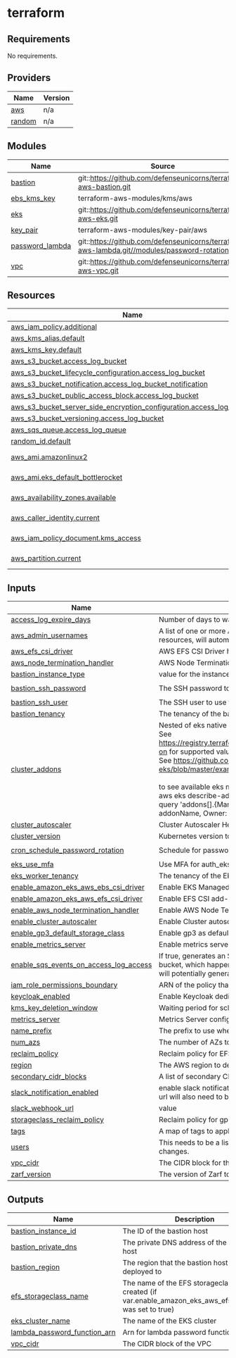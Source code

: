 # terraform

<!-- BEGINNING OF PRE-COMMIT-TERRAFORM DOCS HOOK -->
## Requirements

No requirements.

## Providers

| Name | Version |
|------|---------|
| <a name="provider_aws"></a> [aws](#provider\_aws) | n/a |
| <a name="provider_random"></a> [random](#provider\_random) | n/a |

## Modules

| Name | Source | Version |
|------|--------|---------|
| <a name="module_bastion"></a> [bastion](#module\_bastion) | git::https://github.com/defenseunicorns/terraform-aws-bastion.git | v0.0.11 |
| <a name="module_ebs_kms_key"></a> [ebs\_kms\_key](#module\_ebs\_kms\_key) | terraform-aws-modules/kms/aws | ~> 2.0 |
| <a name="module_eks"></a> [eks](#module\_eks) | git::https://github.com/defenseunicorns/terraform-aws-eks.git | v0.0.13 |
| <a name="module_key_pair"></a> [key\_pair](#module\_key\_pair) | terraform-aws-modules/key-pair/aws | ~> 2.0 |
| <a name="module_password_lambda"></a> [password\_lambda](#module\_password\_lambda) | git::https://github.com/defenseunicorns/terraform-aws-lambda.git//modules/password-rotation | v0.0.3 |
| <a name="module_vpc"></a> [vpc](#module\_vpc) | git::https://github.com/defenseunicorns/terraform-aws-vpc.git | v0.1.5 |

## Resources

| Name | Type |
|------|------|
| [aws_iam_policy.additional](https://registry.terraform.io/providers/hashicorp/aws/latest/docs/resources/iam_policy) | resource |
| [aws_kms_alias.default](https://registry.terraform.io/providers/hashicorp/aws/latest/docs/resources/kms_alias) | resource |
| [aws_kms_key.default](https://registry.terraform.io/providers/hashicorp/aws/latest/docs/resources/kms_key) | resource |
| [aws_s3_bucket.access_log_bucket](https://registry.terraform.io/providers/hashicorp/aws/latest/docs/resources/s3_bucket) | resource |
| [aws_s3_bucket_lifecycle_configuration.access_log_bucket](https://registry.terraform.io/providers/hashicorp/aws/latest/docs/resources/s3_bucket_lifecycle_configuration) | resource |
| [aws_s3_bucket_notification.access_log_bucket_notification](https://registry.terraform.io/providers/hashicorp/aws/latest/docs/resources/s3_bucket_notification) | resource |
| [aws_s3_bucket_public_access_block.access_log_bucket](https://registry.terraform.io/providers/hashicorp/aws/latest/docs/resources/s3_bucket_public_access_block) | resource |
| [aws_s3_bucket_server_side_encryption_configuration.access_log_bucket](https://registry.terraform.io/providers/hashicorp/aws/latest/docs/resources/s3_bucket_server_side_encryption_configuration) | resource |
| [aws_s3_bucket_versioning.access_log_bucket](https://registry.terraform.io/providers/hashicorp/aws/latest/docs/resources/s3_bucket_versioning) | resource |
| [aws_sqs_queue.access_log_queue](https://registry.terraform.io/providers/hashicorp/aws/latest/docs/resources/sqs_queue) | resource |
| [random_id.default](https://registry.terraform.io/providers/hashicorp/random/latest/docs/resources/id) | resource |
| [aws_ami.amazonlinux2](https://registry.terraform.io/providers/hashicorp/aws/latest/docs/data-sources/ami) | data source |
| [aws_ami.eks_default_bottlerocket](https://registry.terraform.io/providers/hashicorp/aws/latest/docs/data-sources/ami) | data source |
| [aws_availability_zones.available](https://registry.terraform.io/providers/hashicorp/aws/latest/docs/data-sources/availability_zones) | data source |
| [aws_caller_identity.current](https://registry.terraform.io/providers/hashicorp/aws/latest/docs/data-sources/caller_identity) | data source |
| [aws_iam_policy_document.kms_access](https://registry.terraform.io/providers/hashicorp/aws/latest/docs/data-sources/iam_policy_document) | data source |
| [aws_partition.current](https://registry.terraform.io/providers/hashicorp/aws/latest/docs/data-sources/partition) | data source |

## Inputs

| Name | Description | Type | Default | Required |
|------|-------------|------|---------|:--------:|
| <a name="input_access_log_expire_days"></a> [access\_log\_expire\_days](#input\_access\_log\_expire\_days) | Number of days to wait before deleting access logs | `number` | `30` | no |
| <a name="input_aws_admin_usernames"></a> [aws\_admin\_usernames](#input\_aws\_admin\_usernames) | A list of one or more AWS usernames with authorized access to KMS and EKS resources, will automatically add the user running the terraform as an admin | `list(string)` | `[]` | no |
| <a name="input_aws_efs_csi_driver"></a> [aws\_efs\_csi\_driver](#input\_aws\_efs\_csi\_driver) | AWS EFS CSI Driver helm chart config | `any` | `{}` | no |
| <a name="input_aws_node_termination_handler"></a> [aws\_node\_termination\_handler](#input\_aws\_node\_termination\_handler) | AWS Node Termination Handler config for aws-ia/eks-blueprints-addon/aws | `any` | `{}` | no |
| <a name="input_bastion_instance_type"></a> [bastion\_instance\_type](#input\_bastion\_instance\_type) | value for the instance type of the EKS worker nodes | `string` | `"m5.xlarge"` | no |
| <a name="input_bastion_ssh_password"></a> [bastion\_ssh\_password](#input\_bastion\_ssh\_password) | The SSH password to use for the bastion if SSM authentication is used | `string` | `"my-password"` | no |
| <a name="input_bastion_ssh_user"></a> [bastion\_ssh\_user](#input\_bastion\_ssh\_user) | The SSH user to use for the bastion | `string` | `"ec2-user"` | no |
| <a name="input_bastion_tenancy"></a> [bastion\_tenancy](#input\_bastion\_tenancy) | The tenancy of the bastion | `string` | `"default"` | no |
| <a name="input_cluster_addons"></a> [cluster\_addons](#input\_cluster\_addons) | Nested of eks native add-ons and their associated parameters.<br>See https://registry.terraform.io/providers/hashicorp/aws/latest/docs/resources/eks_add-on for supported values.<br>See https://github.com/terraform-aws-modules/terraform-aws-eks/blob/master/examples/complete/main.tf#L44-L60 for upstream example.<br><br>to see available eks marketplace addons available for your cluster's version run:<br>aws eks describe-addon-versions --kubernetes-version $k8s\_cluster\_version --query 'addons[].{MarketplaceProductUrl: marketplaceInformation.productUrl, Name: addonName, Owner: owner Publisher: publisher, Type: type}' --output table | `any` | `{}` | no |
| <a name="input_cluster_autoscaler"></a> [cluster\_autoscaler](#input\_cluster\_autoscaler) | Cluster Autoscaler Helm Chart config | `any` | `{}` | no |
| <a name="input_cluster_version"></a> [cluster\_version](#input\_cluster\_version) | Kubernetes version to use for EKS cluster | `string` | `"1.27"` | no |
| <a name="input_cron_schedule_password_rotation"></a> [cron\_schedule\_password\_rotation](#input\_cron\_schedule\_password\_rotation) | Schedule for password change function to run on | `string` | `"cron(0 0 1 * ? *)"` | no |
| <a name="input_eks_use_mfa"></a> [eks\_use\_mfa](#input\_eks\_use\_mfa) | Use MFA for auth\_eks\_role | `bool` | n/a | yes |
| <a name="input_eks_worker_tenancy"></a> [eks\_worker\_tenancy](#input\_eks\_worker\_tenancy) | The tenancy of the EKS worker nodes | `string` | `"default"` | no |
| <a name="input_enable_amazon_eks_aws_ebs_csi_driver"></a> [enable\_amazon\_eks\_aws\_ebs\_csi\_driver](#input\_enable\_amazon\_eks\_aws\_ebs\_csi\_driver) | Enable EKS Managed AWS EBS CSI Driver add-on | `bool` | `false` | no |
| <a name="input_enable_amazon_eks_aws_efs_csi_driver"></a> [enable\_amazon\_eks\_aws\_efs\_csi\_driver](#input\_enable\_amazon\_eks\_aws\_efs\_csi\_driver) | Enable EFS CSI add-on | `bool` | `false` | no |
| <a name="input_enable_aws_node_termination_handler"></a> [enable\_aws\_node\_termination\_handler](#input\_enable\_aws\_node\_termination\_handler) | Enable AWS Node Termination Handler add-on | `bool` | `false` | no |
| <a name="input_enable_cluster_autoscaler"></a> [enable\_cluster\_autoscaler](#input\_enable\_cluster\_autoscaler) | Enable Cluster autoscaler add-on | `bool` | `false` | no |
| <a name="input_enable_gp3_default_storage_class"></a> [enable\_gp3\_default\_storage\_class](#input\_enable\_gp3\_default\_storage\_class) | Enable gp3 as default storage class | `bool` | `false` | no |
| <a name="input_enable_metrics_server"></a> [enable\_metrics\_server](#input\_enable\_metrics\_server) | Enable metrics server add-on | `bool` | `false` | no |
| <a name="input_enable_sqs_events_on_access_log_access"></a> [enable\_sqs\_events\_on\_access\_log\_access](#input\_enable\_sqs\_events\_on\_access\_log\_access) | If true, generates an SQS event whenever on object is created in the Access Log bucket, which happens whenever a server access log is generated by any entity. This will potentially generate a lot of events, so use with caution. | `bool` | `false` | no |
| <a name="input_iam_role_permissions_boundary"></a> [iam\_role\_permissions\_boundary](#input\_iam\_role\_permissions\_boundary) | ARN of the policy that is used to set the permissions boundary for IAM roles | `string` | `null` | no |
| <a name="input_keycloak_enabled"></a> [keycloak\_enabled](#input\_keycloak\_enabled) | Enable Keycloak dedicated nodegroup | `bool` | `false` | no |
| <a name="input_kms_key_deletion_window"></a> [kms\_key\_deletion\_window](#input\_kms\_key\_deletion\_window) | Waiting period for scheduled KMS Key deletion. Can be 7-30 days. | `number` | `7` | no |
| <a name="input_metrics_server"></a> [metrics\_server](#input\_metrics\_server) | Metrics Server config for aws-ia/eks-blueprints-addon/aws | `any` | `{}` | no |
| <a name="input_name_prefix"></a> [name\_prefix](#input\_name\_prefix) | The prefix to use when naming all resources | `string` | `"iac-swf"` | no |
| <a name="input_num_azs"></a> [num\_azs](#input\_num\_azs) | The number of AZs to use | `number` | `3` | no |
| <a name="input_reclaim_policy"></a> [reclaim\_policy](#input\_reclaim\_policy) | Reclaim policy for EFS storage class, valid options are Delete and Retain | `string` | `"Delete"` | no |
| <a name="input_region"></a> [region](#input\_region) | The AWS region to deploy into | `string` | n/a | yes |
| <a name="input_secondary_cidr_blocks"></a> [secondary\_cidr\_blocks](#input\_secondary\_cidr\_blocks) | A list of secondary CIDR blocks for the VPC | `list(string)` | `[]` | no |
| <a name="input_slack_notification_enabled"></a> [slack\_notification\_enabled](#input\_slack\_notification\_enabled) | enable slack notifications for password rotation function. If enabled a slack webhook url will also need to be provided for this to work | `bool` | `false` | no |
| <a name="input_slack_webhook_url"></a> [slack\_webhook\_url](#input\_slack\_webhook\_url) | value | `string` | `null` | no |
| <a name="input_storageclass_reclaim_policy"></a> [storageclass\_reclaim\_policy](#input\_storageclass\_reclaim\_policy) | Reclaim policy for gp3 storage class, valid options are Delete and Retain | `string` | `"Delete"` | no |
| <a name="input_tags"></a> [tags](#input\_tags) | A map of tags to apply to all resources | `map(string)` | `{}` | no |
| <a name="input_users"></a> [users](#input\_users) | This needs to be a list of users that will be on your ec2 instances that need password changes. | `list(string)` | `[]` | no |
| <a name="input_vpc_cidr"></a> [vpc\_cidr](#input\_vpc\_cidr) | The CIDR block for the VPC | `string` | n/a | yes |
| <a name="input_zarf_version"></a> [zarf\_version](#input\_zarf\_version) | The version of Zarf to use | `string` | `""` | no |

## Outputs

| Name | Description |
|------|-------------|
| <a name="output_bastion_instance_id"></a> [bastion\_instance\_id](#output\_bastion\_instance\_id) | The ID of the bastion host |
| <a name="output_bastion_private_dns"></a> [bastion\_private\_dns](#output\_bastion\_private\_dns) | The private DNS address of the bastion host |
| <a name="output_bastion_region"></a> [bastion\_region](#output\_bastion\_region) | The region that the bastion host was deployed to |
| <a name="output_efs_storageclass_name"></a> [efs\_storageclass\_name](#output\_efs\_storageclass\_name) | The name of the EFS storageclass that was created (if var.enable\_amazon\_eks\_aws\_efs\_csi\_driver was set to true) |
| <a name="output_eks_cluster_name"></a> [eks\_cluster\_name](#output\_eks\_cluster\_name) | The name of the EKS cluster |
| <a name="output_lambda_password_function_arn"></a> [lambda\_password\_function\_arn](#output\_lambda\_password\_function\_arn) | Arn for lambda password function |
| <a name="output_vpc_cidr"></a> [vpc\_cidr](#output\_vpc\_cidr) | The CIDR block of the VPC |
<!-- END OF PRE-COMMIT-TERRAFORM DOCS HOOK -->
